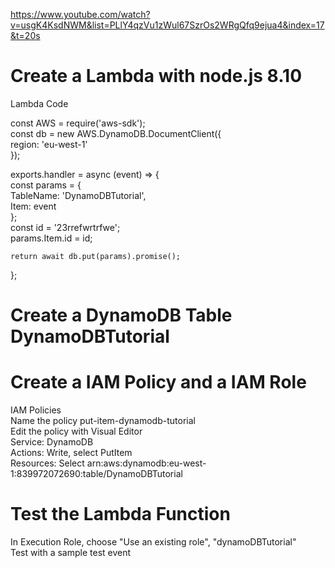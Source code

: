https://www.youtube.com/watch?v=usgK4KsdNWM&list=PLlY4qzVu1zWul67SzrOs2WRgQfq9ejua4&index=17&t=20s  


# Create a Lambda with node.js 8.10
Lambda Code  
   
const AWS = require('aws-sdk');  
const db = new AWS.DynamoDB.DocumentClient({  
    region: 'eu-west-1'  
});  
  
exports.handler = async (event) => {  
    const params = {  
        TableName: 'DynamoDBTutorial',  
        Item: event  
    };  
    const id = '23rrefwrtrfwe';  
    params.Item.id = id;  
      
    return await db.put(params).promise();  
};  

# Create a DynamoDB Table DynamoDBTutorial  
  
# Create a IAM Policy and a IAM Role
IAM Policies  
Name the policy put-item-dynamodb-tutorial  
Edit the policy with Visual Editor  
Service: DynamoDB  
Actions: Write, select PutItem  
Resources: Select arn:aws:dynamodb:eu-west-1:839972072690:table/DynamoDBTutorial  

# Test the Lambda Function
In Execution Role, choose "Use an existing role", "dynamoDBTutorial"  
Test with a sample test event  
